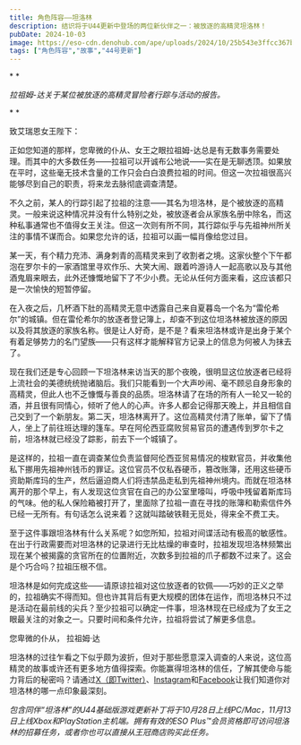 ```yaml
---
title: 角色阵容——坦洛林
description: 结识将于U44更新中登场的两位新伙伴之一：被放逐的高精灵坦洛林！
pubDate: 2024-10-03
image: https://eso-cdn.denohub.com/ape/uploads/2024/10/25b543e3ffcc367b5ea1c688a5798f8b.jpg
tags: ["角色阵容","故事","44号更新"]
---
```


* *

_拉祖姆-达关于某位被放逐的高精灵冒险者行踪与活动的报告。_

* *

致艾瑞恩女王陛下：

正如您知道的那样，您卑微的仆从、女王之眼拉祖姆-达总是有无数事务需要处理。而其中的大多数任务——拉祖可以开诚布公地说——实在是无聊透顶。如果放在平时，这些毫无技术含量的工作只会白白浪费拉祖的时间。但这一次拉祖很高兴能够尽到自己的职责，将来龙去脉彻底调查清楚。

不久之前，某人的行踪引起了拉祖的注意——其名为坦洛林，是个被放逐的高精灵。一般来说这种情况并没有什么特别之处，被放逐者会从家族名册中除名，而这种私事通常也不值得女王关注。但这一次则有所不同，其行踪似乎与先祖神州所关注的事情不谋而合。如果您允许的话，拉祖可以画一幅肖像给您过目。

某一天，有个精力充沛、满身刺青的高精灵来到了收割者之境。这家伙整个下午都泡在罗尔卡的一家酒馆里寻欢作乐、大笑大闹、跟着吟游诗人一起高歌以及与其他酒鬼眉来眼去，此外还慷慨地留下了不少小费。无论从任何方面来看，这应该都只是一次愉快的短暂停留。

在入夜之后，几杯酒下肚的高精灵无意中透露自己来自夏暮岛一个名为“雷伦希尔”的城镇。但在雷伦希尔的放逐者登记簿上，却查不到这位坦洛林被放逐的原因以及将其放逐的家族名称。很是让人好奇，是不是？看来坦洛林或许是出身于某个有着足够势力的名门望族——只有这样才能解释官方记录上的信息为何被人为抹去了。

现在我们还是专心回顾一下坦洛林来访当天的那个夜晚，很明显这位放逐者已经将上流社会的美德统统抛诸脑后。我们只能看到一个大声吵闹、毫不顾忌自身形象的高精灵，但此人也不乏慷慨与善良的品质。坦洛林请了在场的所有人一轮又一轮的酒，并且很有同情心，倾听了他人的心声。许多人都会记得那天晚上，并且相信自己交到了一个新朋友。第二天，坦洛林离开了。这位高精灵付清了账单，留下了情人，坐上了前往班达理的篷车。早在阿伦西亚腐败贸易官员的遭遇传到罗尔卡之前，坦洛林就已经没了踪影，前去下一个城镇了。

是这样的，拉祖一直在调查某位负责监督阿伦西亚贸易情况的梭默官员，并收集他私下挪用先祖神州钱币的罪证。这位官员不仅私吞硬币，篡改账簿，还用这些硬币资助斯库玛的生产，然后逼迫商人们将违禁品走私到先祖神州境内。而就在坦洛林离开的那个早上，有人发现这位贪官在自己的办公室里嚎叫，呼吸中残留着斯库玛的气味。他的私人保险箱被打开了，里面除了拉祖一直在寻找的账簿和勒索信件外已经一无所有。有句话怎么说来着？这就叫踏破铁鞋无觅处，得来全不费工夫。

至于这件事跟坦洛林有什么关系呢？如您所知，拉祖对间谍活动有极高的敏感性。在出于行政需要而对坦洛林的记录进行无比枯燥的审查时，拉祖发现坦洛林频繁出现在某个被揭露的贪官所在的位置附近，次数多到拉祖的爪子都数不过来了。这会是个巧合吗？拉祖压根不信。

坦洛林是如何完成这些——请原谅拉祖对这位放逐者的钦佩——巧妙的正义之举的，拉祖确实不得而知。但也许其背后有更大规模的团体在运作，而坦洛林只不过是活动在最前线的尖兵？至少拉祖可以确定一件事，坦洛林现在已经成为了女王之眼最关注的对象之一。只要时间和条件允许，拉祖将尝试了解更多信息。

您卑微的仆从， 拉祖姆·达

坦洛林的过往乍看之下似乎颇为波折，但对于那些愿意深入调查的人来说，这位高精灵的故事或许还有更多地方值得探索。你能赢得坦洛林的信任，了解其使命与能力背后的秘密吗？请通过[X（即Twitter）](https://twitter.com/TESOnline)、[Instagram](https://www.instagram.com/elderscrollsonline/)和[Facebook](https://www.facebook.com/elderscrollsonline)让我们知道你对坦洛林的哪一点印象最深刻。 

_包含同伴“坦洛林”的U44基础版游戏更新补丁将于10月28日上线PC/Mac，11月13日上线Xbox和PlayStation主机端。拥有有效的ESO
Plus™会员资格即可访问坦洛林的招募任务，或者你也可以直接从王冠商店购买此任务。_
